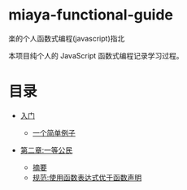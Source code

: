 # miaya-functional-guide

楽的个人函数式编程(javascript)指北

本项目纯个人的 JavaScript 函数式编程记录学习过程。

# 目录

- [入门](基础概念.md)

  - [一个简单例子](基础概念.md#一个简单的例子)

- [第二章:一等公民](一等公民.md)
  - [摘要](一等公民.md#摘要)
  - [规范:使用函数表达式优于函数声明](一等公民.md#规范:使用函数表达式优于函数声明)
